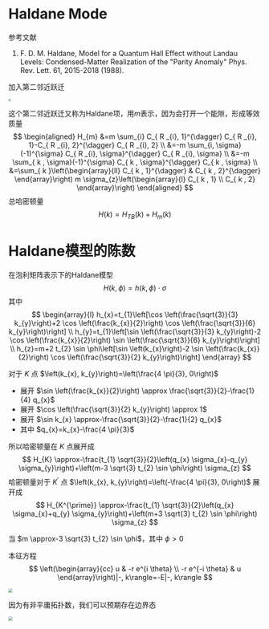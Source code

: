 # Haldane Mode



参考文献

1. F. D. M. Haldane, Model for a Quantum Hall Effect without Landau Levels: Condensed-Matter Realization of the "Parity Anomaly" Phys. Rev. Lett. 61, 2015-2018 (1988).



加入第二邻近跃迁

<img src="https://jptanjing.oss-cn-beijing.aliyuncs.com/img/image-20211213220042859.png" style="zoom:33%;" />

这个第二邻近跃迁又称为Haldane项，用$m$表示，因为会打开一个能隙，形成等效质量
$$
\begin{aligned}
H_{m} &=m \sum_{i} C_{ R _{i}, 1}^{\dagger} C_{ R _{i}, 1}-C_{ R _{i}, 2}^{\dagger} C_{ R _{i}, 2} \\
&=-m \sum_{i, \sigma}(-1)^{\sigma} C_{ R _{i}, \sigma}^{\dagger} C_{ R _{i}, \sigma} \\
&=-m \sum_{ k , \sigma}(-1)^{\sigma} C_{ k , \sigma}^{\dagger} C_{ k , \sigma} \\
&=\sum_{ k }\left(\begin{array}{ll}
C_{ k , 1}^{\dagger} & C_{ k , 2}^{\dagger}
\end{array}\right) m \sigma_{z}\left(\begin{array}{l}
C_{ k , 1} \\
C_{ k , 2}
\end{array}\right)
\end{aligned}
$$
总哈密顿量
$$
H( k )=H_{T B}( k )+H_{m}( k )
$$


# Haldane模型的陈数

在泡利矩阵表示下的Haldane模型
$$
H( k , \phi)= h ( k , \phi) \cdot \sigma
$$
其中
$$
\begin{array}{l}
h_{x}=t_{1}\left[\cos \left(\frac{\sqrt{3}}{3} k_{y}\right)+2 \cos \left(\frac{k_{x}}{2}\right) \cos \left(\frac{\sqrt{3}}{6} k_{y}\right)\right] \\
h_{y}=t_{1}\left[\sin \left(\frac{\sqrt{3}}{3} k_{y}\right)-2 \cos \left(\frac{k_{x}}{2}\right) \sin \left(\frac{\sqrt{3}}{6} k_{y}\right)\right] \\
h_{z}=m+2 t_{2} \sin \phi\left[\sin \left(k_{x}\right)-2 \sin \left(\frac{k_{x}}{2}\right) \cos \left(\frac{\sqrt{3}}{2} k_{y}\right)\right]
\end{array}
$$


对于 $K$ 点 $\left(k_{x}, k_{y}\right)=\left(\frac{4 \pi}{3}, 0\right)$

- 展开 $\sin \left(\frac{k_{x}}{2}\right) \approx \frac{\sqrt{3}}{2}-\frac{1}{4} q_{x}$ 
- 展开 $\cos \left(\frac{\sqrt{3}}{2} k_{y}\right) \approx 1$ 
- 展开 $\sin k_{x} \approx-\frac{\sqrt{3}}{2}-\frac{1}{2} q_{x}$ 
- 其中 $q_{x}=k_{x}-\frac{4 \pi}{3}$

所以哈密顿量在 $K$ 点展开成
$$
H_{K} \approx-\frac{t_{1} \sqrt{3}}{2}\left(q_{x} \sigma_{x}-q_{y} \sigma_{y}\right)+\left(m-3 \sqrt{3} t_{2} \sin \phi\right) \sigma_{z}
$$
哈密顿量对于 $K^{\prime}$ 点 $\left(k_{x}, k_{y}\right)=\left(-\frac{4 \pi}{3}, 0\right)$ 展开成
$$
H_{K^{\prime}} \approx-\frac{t_{1} \sqrt{3}}{2}\left(q_{x} \sigma_{x}+q_{y} \sigma_{y}\right)+\left(m+3 \sqrt{3} t_{2} \sin \phi\right) \sigma_{z}
$$


当 $m \approx-3 \sqrt{3} t_{2} \sin \phi$，其中 $\phi>0$

本征方程
$$
\left(\begin{array}{cc}
u & -r e^{i \theta} \\
-r e^{-i \theta} & u
\end{array}\right)|-, k\rangle=-E|-, k\rangle
$$


<img src="https://jptanjing.oss-cn-beijing.aliyuncs.com/img/image-20211213221440379.png" style="zoom:50%;" />

因为有非平庸拓扑数，我们可以预期存在边界态

<img src="https://jptanjing.oss-cn-beijing.aliyuncs.com/img/image-20211213221716609.png" style="zoom: 50%;" />